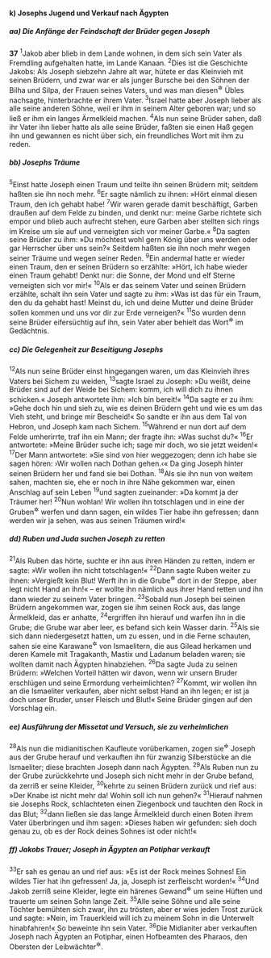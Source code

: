 #### k) Josephs Jugend und Verkauf nach Ägypten

##### aa) Die Anfänge der Feindschaft der Brüder gegen Joseph

__37__
<sup>1</sup>Jakob aber blieb in dem Lande wohnen, in dem sich sein Vater als Fremdling aufgehalten hatte, im Lande Kanaan.
<sup>2</sup>Dies ist die Geschichte Jakobs: Als Joseph siebzehn Jahre alt war, hütete er das Kleinvieh mit seinen Brüdern, und zwar war er als junger Bursche bei den Söhnen der Bilha und Silpa, der Frauen seines Vaters, und was man diesen<sup title="d.h. seinen Brüdern">&#x2732;</sup> Übles nachsagte, hinterbrachte er ihrem Vater.
<sup>3</sup>Israel hatte aber Joseph lieber als alle seine anderen Söhne, weil er ihm in seinem Alter geboren war; und so ließ er ihm ein langes Ärmelkleid machen.
<sup>4</sup>Als nun seine Brüder sahen, daß ihr Vater ihn lieber hatte als alle seine Brüder, faßten sie einen Haß gegen ihn und gewannen es nicht über sich, ein freundliches Wort mit ihm zu reden.

##### bb) Josephs Träume

<sup>5</sup>Einst hatte Joseph einen Traum und teilte ihn seinen Brüdern mit; seitdem haßten sie ihn noch mehr.
<sup>6</sup>Er sagte nämlich zu ihnen: »Hört einmal diesen Traum, den ich gehabt habe!
<sup>7</sup>Wir waren gerade damit beschäftigt, Garben draußen auf dem Felde zu binden, und denkt nur: meine Garbe richtete sich empor und blieb auch aufrecht stehen, eure Garben aber stellten sich rings im Kreise um sie auf und verneigten sich vor meiner Garbe.«
<sup>8</sup>Da sagten seine Brüder zu ihm: »Du möchtest wohl gern König über uns werden oder gar Herrscher über uns sein?« Seitdem haßten sie ihn noch mehr wegen seiner Träume und wegen seiner Reden.
<sup>9</sup>Ein andermal hatte er wieder einen Traum, den er seinen Brüdern so erzählte: »Hört, ich habe wieder einen Traum gehabt! Denkt nur: die Sonne, der Mond und elf Sterne verneigten sich vor mir!«
<sup>10</sup>Als er das seinem Vater und seinen Brüdern erzählte, schalt ihn sein Vater und sagte zu ihm: »Was ist das für ein Traum, den du da gehabt hast! Meinst du, ich und deine Mutter und deine Brüder sollen kommen und uns vor dir zur Erde verneigen?«
<sup>11</sup>So wurden denn seine Brüder eifersüchtig auf ihn, sein Vater aber behielt das Wort<sup title="oder: Vorkommnis">&#x2732;</sup> im Gedächtnis.

##### cc) Die Gelegenheit zur Beseitigung Josephs

<sup>12</sup>Als nun seine Brüder einst hingegangen waren, um das Kleinvieh ihres Vaters bei Sichem zu weiden,
<sup>13</sup>sagte Israel zu Joseph: »Du weißt, deine Brüder sind auf der Weide bei Sichem: komm, ich will dich zu ihnen schicken.« Joseph antwortete ihm: »Ich bin bereit!«
<sup>14</sup>Da sagte er zu ihm: »Gehe doch hin und sieh zu, wie es deinen Brüdern geht und wie es um das Vieh steht, und bringe mir Bescheid!« So sandte er ihn aus dem Tal von Hebron, und Joseph kam nach Sichem.
<sup>15</sup>Während er nun dort auf dem Felde umherirrte, traf ihn ein Mann; der fragte ihn: »Was suchst du?«
<sup>16</sup>Er antwortete: »Meine Brüder suche ich; sage mir doch, wo sie jetzt weiden!«
<sup>17</sup>Der Mann antwortete: »Sie sind von hier weggezogen; denn ich habe sie sagen hören: ›Wir wollen nach Dothan gehen.‹« Da ging Joseph hinter seinen Brüdern her und fand sie bei Dothan.
<sup>18</sup>Als sie ihn nun von weitem sahen, machten sie, ehe er noch in ihre Nähe gekommen war, einen Anschlag auf sein Leben
<sup>19</sup>und sagten zueinander: »Da kommt ja der Träumer her!
<sup>20</sup>Nun wohlan! Wir wollen ihn totschlagen und in eine der Gruben<sup title="= Zisternen">&#x2732;</sup> werfen und dann sagen, ein wildes Tier habe ihn gefressen; dann werden wir ja sehen, was aus seinen Träumen wird!«

##### dd) Ruben und Juda suchen Joseph zu retten

<sup>21</sup>Als Ruben das hörte, suchte er ihn aus ihren Händen zu retten, indem er sagte: »Wir wollen ihn nicht totschlagen!«
<sup>22</sup>Dann sagte Ruben weiter zu ihnen: »Vergießt kein Blut! Werft ihn in die Grube<sup title="= Zisterne">&#x2732;</sup> dort in der Steppe, aber legt nicht Hand an ihn!« – er wollte ihn nämlich aus ihrer Hand retten und ihn dann wieder zu seinem Vater bringen.
<sup>23</sup>Sobald nun Joseph bei seinen Brüdern angekommen war, zogen sie ihm seinen Rock aus, das lange Ärmelkleid, das er anhatte,
<sup>24</sup>ergriffen ihn hierauf und warfen ihn in die Grube; die Grube war aber leer, es befand sich kein Wasser darin.
<sup>25</sup>Als sie sich dann niedergesetzt hatten, um zu essen, und in die Ferne schauten, sahen sie eine Karawane<sup title="d.h. einen Reisezug">&#x2732;</sup> von Ismaelitern, die aus Gilead herkamen und deren Kamele mit Tragakanth, Mastix und Ladanum beladen waren; sie wollten damit nach Ägypten hinabziehen.
<sup>26</sup>Da sagte Juda zu seinen Brüdern: »Welchen Vorteil hätten wir davon, wenn wir unsern Bruder erschlügen und seine Ermordung verheimlichten?
<sup>27</sup>Kommt, wir wollen ihn an die Ismaeliter verkaufen, aber nicht selbst Hand an ihn legen; er ist ja doch unser Bruder, unser Fleisch und Blut!« Seine Brüder gingen auf den Vorschlag ein.

##### ee) Ausführung der Missetat und Versuch, sie zu verheimlichen

<sup>28</sup>Als nun die midianitischen Kaufleute vorüberkamen, zogen sie<sup title="d.h. die Brüder">&#x2732;</sup> Joseph aus der Grube herauf und verkauften ihn für zwanzig Silberstücke an die Ismaeliter; diese brachten Joseph dann nach Ägypten.
<sup>29</sup>Als Ruben nun zu der Grube zurückkehrte und Joseph sich nicht mehr in der Grube befand, da zerriß er seine Kleider,
<sup>30</sup>kehrte zu seinen Brüdern zurück und rief aus: »Der Knabe ist nicht mehr da! Wohin soll ich nun gehen?«
<sup>31</sup>Hierauf nahmen sie Josephs Rock, schlachteten einen Ziegenbock und tauchten den Rock in das Blut;
<sup>32</sup>dann ließen sie das lange Ärmelkleid durch einen Boten ihrem Vater überbringen und ihm sagen: »Dieses haben wir gefunden: sieh doch genau zu, ob es der Rock deines Sohnes ist oder nicht!«

##### ff) Jakobs Trauer; Joseph in Ägypten an Potiphar verkauft

<sup>33</sup>Er sah es genau an und rief aus: »Es ist der Rock meines Sohnes! Ein wildes Tier hat ihn gefressen! Ja, ja, Joseph ist zerfleischt worden!«
<sup>34</sup>Und Jakob zerriß seine Kleider, legte ein härenes Gewand<sup title="= Trauergewand">&#x2732;</sup> um seine Hüften und trauerte um seinen Sohn lange Zeit.
<sup>35</sup>Alle seine Söhne und alle seine Töchter bemühten sich zwar, ihn zu trösten, aber er wies jeden Trost zurück und sagte: »Nein, im Trauerkleid will ich zu meinem Sohn in die Unterwelt hinabfahren!« So beweinte ihn sein Vater.
<sup>36</sup>Die Midianiter aber verkauften Joseph nach Ägypten an Potiphar, einen Hofbeamten des Pharaos, den Obersten der Leibwächter<sup title="eig. der Scharfrichter">&#x2732;</sup>.
